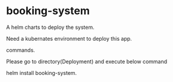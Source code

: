 # booking-system


A helm charts to deploy the system.

Need a kubernates environment to deploy this app.

commands.

Please go to directory(Deployment) and execute below command

helm install booking-system.






